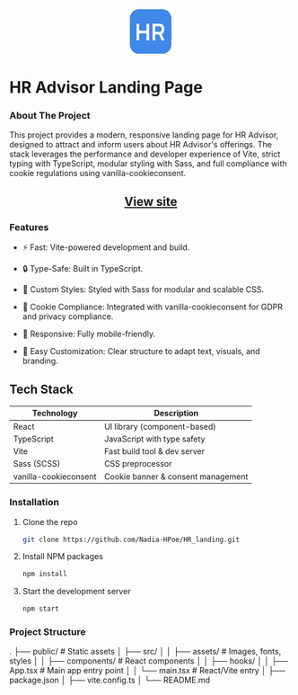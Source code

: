 <div align="center">
    <img src="./public/logo_icon.png" alt="Logo" width="80" height="80">
</div>
<h1> HR Advisor Landing Page </h1>

### About The Project
  <p align="left">
   This project provides a modern, responsive landing page for HR Advisor, designed to attract and inform users about HR Advisor's offerings. The stack leverages the performance and developer experience of Vite, strict typing with TypeScript, modular styling with Sass, and full compliance with cookie regulations using vanilla-cookieconsent.
  </p>

<h2 align="center"><a href="http://www.orlova.io/">View site</a></h2>


### Features

- ⚡️ Fast: Vite-powered development and build.

- 🔒 Type-Safe: Built in TypeScript.

- 🎨 Custom Styles: Styled with Sass for modular and scalable CSS.

- 🍪 Cookie Compliance: Integrated with vanilla-cookieconsent for GDPR and privacy compliance.

- 📱 Responsive: Fully mobile-friendly.

- 🧩 Easy Customization: Clear structure to adapt text, visuals, and branding.


## Tech Stack

| Technology           | Description                     |
|---------------------|--------------------------------|
| React               | UI library (component-based)    |
| TypeScript          | JavaScript with type safety     |
| Vite                | Fast build tool & dev server    |
| Sass (SCSS)         | CSS preprocessor                |
| vanilla-cookieconsent| Cookie banner & consent management |


### Installation

1. Clone the repo
   ```sh
   git clone https://github.com/Nadia-HPoe/HR_landing.git
   ```
2. Install NPM packages
   ```sh
   npm install
   ```
3. Start the development server
   ```js
   npm start
   ```

   

### Project Structure

.
├── public/ # Static assets
│
├── src/
│
│ ├── assets/ # Images, fonts, styles
│
│ ├── components/ # React components
│
│ ├── hooks/
│
│ ├── App.tsx # Main app entry point
│
│ └── main.tsx # React/Vite entry
│
├── package.json
│
├── vite.config.ts
│
└── README.md
